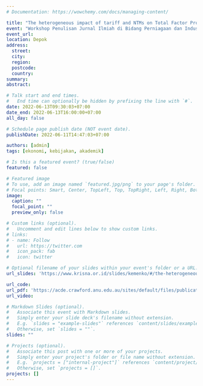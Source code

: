 ```yaml
---
# Documentation: https://wowchemy.com/docs/managing-content/

title: "The heterogeneous impact of tariff and NTMs on Total Factor Productivity of Indonesian firms"
event: "Workshop Penulisan Jurnal Ilmiah di Bidang Perniagaan dan Industri Kemenko Perekonomian"
event_url:
location: Depok
address:
  street:
  city:
  region:
  postcode:
  country:
summary:
abstract:

# Talk start and end times.
#   End time can optionally be hidden by prefixing the line with `#`.
date: 2022-06-13T09:30:03+07:00
date_end: 2022-06-13T16:00:00+07:00
all_day: false

# Schedule page publish date (NOT event date).
publishDate: 2022-06-11T14:47:03+07:00

authors: [admin]
tags: [ekonomi, kebijakan, akademik]

# Is this a featured event? (true/false)
featured: false

# Featured image
# To use, add an image named `featured.jpg/png` to your page's folder. 
# Focal points: Smart, Center, TopLeft, Top, TopRight, Left, Right, BottomLeft, Bottom, BottomRight.
image:
  caption: ""
  focal_point: ""
  preview_only: false

# Custom links (optional).
#   Uncomment and edit lines below to show custom links.
# links:
# - name: Follow
#   url: https://twitter.com
#   icon_pack: fab
#   icon: twitter

# Optional filename of your slides within your event's folder or a URL.
url_slides: 'https://www.krisna.or.id/slides/kemenko/#/the-heterogeneous-impact-of-tariff-and-ntms-on-total-factor-productivity-of-indonesian-firms'

url_code:
url_pdf: 'https://acde.crawford.anu.edu.au/sites/default/files/publication/acde_crawford_anu_edu_au/2021-09/acde_gupta_2021_21.pdf'
url_video:

# Markdown Slides (optional).
#   Associate this event with Markdown slides.
#   Simply enter your slide deck's filename without extension.
#   E.g. `slides = "example-slides"` references `content/slides/example-slides.md`.
#   Otherwise, set `slides = ""`.
slides: ""

# Projects (optional).
#   Associate this post with one or more of your projects.
#   Simply enter your project's folder or file name without extension.
#   E.g. `projects = ["internal-project"]` references `content/project/deep-learning/index.md`.
#   Otherwise, set `projects = []`.
projects: []
---
```


